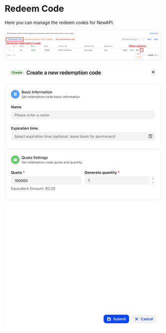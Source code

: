 # Redeem Code

Here you can manage the redeem codes for NewAPI.

![Redeem Code 1](../../assets/guide/redemption-code-1.png)

![Redeem Code 2](../../assets/guide/redemption-code-2.png) 